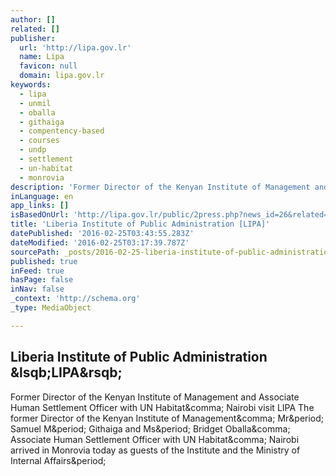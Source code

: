 ```yaml
---
author: []
related: []
publisher:
  url: 'http://lipa.gov.lr'
  name: Lipa
  favicon: null
  domain: lipa.gov.lr
keywords:
  - lipa
  - unmil
  - oballa
  - githaiga
  - compentency-based
  - courses
  - undp
  - settlement
  - un-habitat
  - monrovia
description: 'Former Director of the Kenyan Institute of Management and Associate Human Settlement Officer with UN Habitat, Nairobi visit LIPA The former Director of the Kenyan Institute of Management, Mr. Samuel M. Githaiga and Ms. Bridget Oballa, Associate Human Settlement Officer with UN Habitat, Nairobi arrived in Monrovia today as guests of the Institute and the Ministry of Internal Affairs.'
inLanguage: en
app_links: []
isBasedOnUrl: 'http://lipa.gov.lr/public/2press.php?news_id=26&related=7&pg=sp'
title: 'Liberia Institute of Public Administration [LIPA]'
datePublished: '2016-02-25T03:43:55.283Z'
dateModified: '2016-02-25T03:17:39.787Z'
sourcePath: _posts/2016-02-25-liberia-institute-of-public-administration-lipa.md
published: true
inFeed: true
hasPage: false
inNav: false
_context: 'http://schema.org'
_type: MediaObject

---
```

<article style=""><h1>Liberia Institute of Public Administration &amp;lsqb;LIPA&amp;rsqb;</h1><p>Former Director of the Kenyan Institute of Management and Associate Human Settlement Officer with UN Habitat&amp;comma; Nairobi visit LIPA The former Director of the Kenyan Institute of Management&amp;comma; Mr&amp;period; Samuel M&amp;period; Githaiga and Ms&amp;period; Bridget Oballa&amp;comma; Associate Human Settlement Officer with UN Habitat&amp;comma; Nairobi arrived in Monrovia today as guests of the Institute and the Ministry of Internal Affairs&amp;period;</p></article>